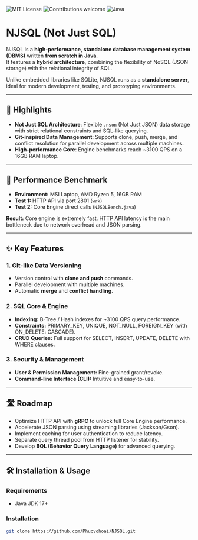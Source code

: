 ![MIT License](https://img.shields.io/badge/license-MIT-green)
![Contributions welcome](https://img.shields.io/badge/contributions-welcome-brightgreen)
![Java](https://img.shields.io/badge/language-Java-blue)

# NJSQL (Not Just SQL)

NJSQL is a **high-performance, standalone database management system (DBMS)** written **from scratch in Java**.  
It features a **hybrid architecture**, combining the flexibility of NoSQL (JSON storage) with the relational integrity of SQL.

Unlike embedded libraries like SQLite, NJSQL runs as a **standalone server**, ideal for modern development, testing, and prototyping environments.

---

## 🌟 Highlights

- **Not Just SQL Architecture**: Flexible `.nson` (Not Just JSON) data storage with strict relational constraints and SQL-like querying.  
- **Git-inspired Data Management**: Supports clone, push, merge, and conflict resolution for parallel development across multiple machines.  
- **High-performance Core**: Engine benchmarks reach ~3100 QPS on a 16GB RAM laptop.

---

## 🚀 Performance Benchmark

- **Environment:** MSI Laptop, AMD Ryzen 5, 16GB RAM  
- **Test 1:** HTTP API via port 2801 (`wrk`)  
- **Test 2:** Core Engine direct calls (`NJSQLBench.java`)  

**Result:** Core engine is extremely fast. HTTP API latency is the main bottleneck due to network overhead and JSON parsing.

---

## ✨ Key Features

### 1. Git-like Data Versioning
- Version control with **clone and push** commands.  
- Parallel development with multiple machines.  
- Automatic **merge** and **conflict handling**.

### 2. SQL Core & Engine
- **Indexing:** B-Tree / Hash indexes for ~3100 QPS query performance.  
- **Constraints:** PRIMARY_KEY, UNIQUE, NOT_NULL, FOREIGN_KEY (with ON_DELETE: CASCADE).  
- **CRUD Queries:** Full support for SELECT, INSERT, UPDATE, DELETE with WHERE clauses.

### 3. Security & Management
- **User & Permission Management:** Fine-grained grant/revoke.  
- **Command-line Interface (CLI):** Intuitive and easy-to-use.

---

## 🛣️ Roadmap

- Optimize HTTP API with **gRPC** to unlock full Core Engine performance.  
- Accelerate JSON parsing using streaming libraries (Jackson/Gson).  
- Implement caching for user authentication to reduce latency.  
- Separate query thread pool from HTTP listener for stability.  
- Develop **BQL (Behavior Query Language)** for advanced querying.

---

## 🛠️ Installation & Usage

### Requirements
- Java JDK 17+

### Installation
```bash
git clone https://github.com/Phucvohoai/NJSQL.git
